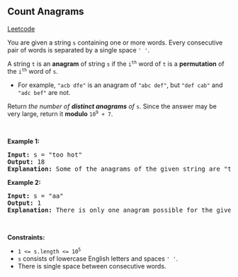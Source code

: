 ## Count Anagrams
[Leetcode](https://leetcode.com/problems/count-anagrams)
<p>You are given a string <code>s</code> containing one or more words. Every consecutive pair of words is separated by a single space <code>' '</code>.</p>

<p>A string <code>t</code> is an <strong>anagram</strong> of string <code>s</code> if the <code>i<sup>th</sup></code> word of <code>t</code> is a <strong>permutation</strong> of the <code>i<sup>th</sup></code> word of <code>s</code>.</p>

<ul>
	<li>For example, <code>"acb dfe"</code> is an anagram of <code>"abc def"</code>, but <code>"def cab"</code>&nbsp;and <code>"adc bef"</code> are not.</li>
</ul>

<p>Return <em>the number of <strong>distinct anagrams</strong> of </em><code>s</code>. Since the answer may be very large, return it <strong>modulo</strong> <code>10<sup>9</sup> + 7</code>.</p>

<p>&nbsp;</p>
<p><strong class="example">Example 1:</strong></p>

<pre><strong>Input:</strong> s = "too hot"
<strong>Output:</strong> 18
<strong>Explanation:</strong> Some of the anagrams of the given string are "too hot", "oot hot", "oto toh", "too toh", and "too oht".
</pre>

<p><strong class="example">Example 2:</strong></p>

<pre><strong>Input:</strong> s = "aa"
<strong>Output:</strong> 1
<strong>Explanation:</strong> There is only one anagram possible for the given string.</pre>

<p>&nbsp;</p>
<p><strong>Constraints:</strong></p>

<ul>
	<li><code>1 &lt;= s.length &lt;= 10<sup>5</sup></code></li>
	<li><code>s</code> consists of lowercase English letters and spaces <code>' '</code>.</li>
	<li>There is single space between consecutive words.</li>
</ul>
